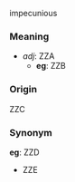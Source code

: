 impecunious
### Meaning
+ _adj_: ZZA
    + __eg__: ZZB

### Origin

ZZC

### Synonym

__eg__: ZZD

+ ZZE


